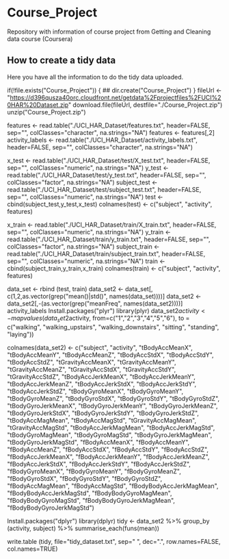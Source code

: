 # Course_Project
Repository with information of course project from Getting and Cleaning data course (Coursera)

## How to create a tidy data
Here you have all the information to do the tidy data uploaded.


if(!file.exists("Course_Project")) { ##
  dir.create("Course_Project")
}
fileUrl <- "https://d396qusza40orc.cloudfront.net/getdata%2Fprojectfiles%2FUCI%20HAR%20Dataset.zip"
download.file(fileUrl, destfile="./Course_Project.zip")
unzip("Course_Project.zip")

features <- read.table("./UCI_HAR_Dataset/features.txt", header=FALSE, sep="", colClasses="character", na.strings="NA")
features <- features[,2]
activity_labels <- read.table("./UCI_HAR_Dataset/activity_labels.txt", header=FALSE, sep="", colClasses="character", na.strings="NA")

x_test <- read.table("./UCI_HAR_Dataset/test/X_test.txt", header=FALSE, sep="", colClasses="numeric", na.strings="NA")
y_test <- read.table("./UCI_HAR_Dataset/test/y_test.txt", header=FALSE, sep="", colClasses="factor", na.strings="NA")
subject_test <- read.table("./UCI_HAR_Dataset/test/subject_test.txt", header=FALSE, sep="", colClasses="numeric", na.strings="NA")
test <- cbind(subject_test,y_test,x_test)
colnames(test) <- c("subject", "activity", features)

x_train <- read.table("./UCI_HAR_Dataset/train/X_train.txt", header=FALSE, sep="", colClasses="numeric", na.strings="NA")
y_train <- read.table("./UCI_HAR_Dataset/train/y_train.txt", header=FALSE, sep="", colClasses="factor", na.strings="NA")
subject_train <- read.table("./UCI_HAR_Dataset/train/subject_train.txt", header=FALSE, sep="", colClasses="numeric", na.strings="NA")
train <- cbind(subject_train,y_train,x_train)
colnames(train) <- c("subject", "activity", features)

data_set <- rbind (test, train)
data_set2 <- data_set[, c(1,2,as.vector(grep("mean()|std()", names(data_set))))] 
data_set2 <- data_set2[,-(as.vector(grep("meanFreq", names(data_set2))))]
activity_labels
Install.packages("plyr")
library(plyr)
data_set2$activity <- mapvalues(data_set2$activity, from=c("1","2","3","4","5","6"), to = c("walking", "walking_upstairs", "walking_downstairs", "sitting", "standing", "laying"))

colnames(data_set2) <- c("subject", "activity", "tBodyAccMeanX", "tBodyAccMeanY", "tBodyAccMeanZ", "tBodyAccStdX", "tBodyAccStdY", "tBodyAccStdZ", "tGravityAccMeanX", "tGravityAccMeanY",
           "tGravityAccMeanZ", "tGravityAccStdX", "tGravityAccStdY", "tGravityAccStdZ", "tBodyAccJerkMeanX",  "tBodyAccJerkMeanY", "tBodyAccJerkMeanZ",
           "tBodyAccJerkStdX", "tBodyAccJerkStdY", "tBodyAccJerkStdZ", "tBodyGyroMeanX", "tBodyGyroMeanY", "tBodyGyroMeanZ", "tBodyGyroStdX",
           "tBodyGyroStdY", "tBodyGyroStdZ", "tBodyGyroJerkMeanX", "tBodyGyroJerkMeanY", "tBodyGyroJerkMeanZ", "tBodyGyroJerkStdX",
           "tBodyGyroJerkStdY", "tBodyGyroJerkStdZ", "tBodyAccMagMean", "tBodyAccMagStd", "tGravityAccMagMean", "tGravityAccMagStd",
           "tBodyAccJerkMagMean", "tBodyAccJerkMagStd", "tBodyGyroMagMean", "tBodyGyroMagStd", "tBodyGyroJerkMagMean", "tBodyGyroJerkMagStd",
           "fBodyAccMeanX", "fBodyAccMeanY", "fBodyAccMeanZ", "fBodyAccStdX", "fBodyAccStdY", "fBodyAccStdZ", "fBodyAccJerkMeanX", "fBodyAccJerkMeanY",
           "fBodyAccJerkMeanZ", "fBodyAccJerkStdX", "fBodyAccJerkStdY", "fBodyAccJerkStdZ", "fBodyGyroMeanX", "fBodyGyroMeanY", "fBodyGyroMeanZ",
           "fBodyGyroStdX", "fBodyGyroStdY", "fBodyGyroStdZ", "fBodyAccMagMean", "fBodyAccMagStd", "fBodyBodyAccJerkMagMean", "fBodyBodyAccJerkMagStd",
           "fBodyBodyGyroMagMean", "fBodyBodyGyroMagStd", "fBodyBodyGyroJerkMagMean", "fBodyBodyGyroJerkMagStd")

Install.packages("dplyr")
library(dplyr)
tidy <- data_set2 %>% group_by (activity, subject) %>% summarise_each(funs(mean))

write.table (tidy, file="tidy_dataset.txt", sep=" ", dec=".", row.names=FALSE, col.names=TRUE)
